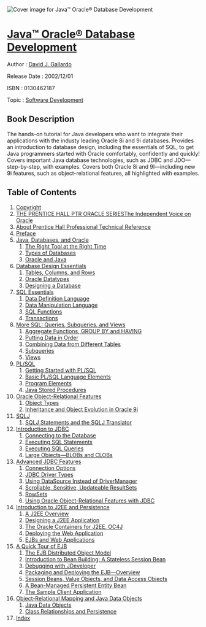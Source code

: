 ![Cover image for Java™ Oracle® Database Development](https://imgdetail.ebookreading.net/cover/cover/software_development/EB0130462187.jpg)

[Java™ Oracle® Database Development](https://ebookreading.net/view/book/Java%E2%84%A2+Oracle%C2%AE+Database+Development-EB0130462187_1.html "Java™ Oracle® Database Development")
====================================================================================================================

Author : [David J. Gallardo](https://ebookreading.net/search/author/David+J.+Gallardo)

Release Date : 2002/12/01

ISBN : 0130462187

Topic : [Software Development](https://ebookreading.net/search/category/software-development)

Book Description
-----------------

The hands-on tutorial for Java developers who want to integrate their applications with the industy leading Oracle 8i and 9i databases.
Provides an introduction to database design, including the essentials of SQL, to get Java programmers started with Oracle comfortably, confidently and quickly!
Covers important Java database technologies, such as JDBC and JDO—step-by-step, with examples.
Covers both Oracle 8i and 9I—including new 9i features, such as object-relational features, all highlighted with examples.
              
Table of Contents
-----------------

1. [Copyright](https://ebookreading.net/view/book/Java%E2%84%A2+Oracle%C2%AE+Database+Development-EB0130462187_1.html)
1. [THE PRENTICE HALL PTR ORACLE SERIESThe Independent Voice on Oracle](https://ebookreading.net/view/book/Java%E2%84%A2+Oracle%C2%AE+Database+Development-EB0130462187_2.html)
1. [About Prentice Hall Professional Technical Reference](https://ebookreading.net/view/book/Java%E2%84%A2+Oracle%C2%AE+Database+Development-EB0130462187_3.html)
1. [Preface](https://ebookreading.net/view/book/Java%E2%84%A2+Oracle%C2%AE+Database+Development-EB0130462187_4.html)
1. [Java, Databases, and Oracle](https://ebookreading.net/view/book/Java%E2%84%A2+Oracle%C2%AE+Database+Development-EB0130462187_5.html)
    1. [The Right Tool at the Right Time](https://ebookreading.net/view/book/Java%E2%84%A2+Oracle%C2%AE+Database+Development-EB0130462187_6.html)
    1. [Types of Databases](https://ebookreading.net/view/book/Java%E2%84%A2+Oracle%C2%AE+Database+Development-EB0130462187_7.html)
    1. [Oracle and Java](https://ebookreading.net/view/book/Java%E2%84%A2+Oracle%C2%AE+Database+Development-EB0130462187_8.html)
1. [Database Design Essentials](https://ebookreading.net/view/book/Java%E2%84%A2+Oracle%C2%AE+Database+Development-EB0130462187_9.html)
    1. [Tables, Columns, and Rows](https://ebookreading.net/view/book/Java%E2%84%A2+Oracle%C2%AE+Database+Development-EB0130462187_10.html)
    1. [Oracle Datatypes](https://ebookreading.net/view/book/Java%E2%84%A2+Oracle%C2%AE+Database+Development-EB0130462187_11.html)
    1. [Designing a Database](https://ebookreading.net/view/book/Java%E2%84%A2+Oracle%C2%AE+Database+Development-EB0130462187_12.html)
1. [SQL Essentials](https://ebookreading.net/view/book/Java%E2%84%A2+Oracle%C2%AE+Database+Development-EB0130462187_13.html)
    1. [Data Definition Language](https://ebookreading.net/view/book/Java%E2%84%A2+Oracle%C2%AE+Database+Development-EB0130462187_14.html)
    1. [Data Manipulation Language](https://ebookreading.net/view/book/Java%E2%84%A2+Oracle%C2%AE+Database+Development-EB0130462187_15.html)
    1. [SQL Functions](https://ebookreading.net/view/book/Java%E2%84%A2+Oracle%C2%AE+Database+Development-EB0130462187_16.html)
    1. [Transactions](https://ebookreading.net/view/book/Java%E2%84%A2+Oracle%C2%AE+Database+Development-EB0130462187_17.html)
1. [More SQL: Queries, Subqueries, and Views](https://ebookreading.net/view/book/Java%E2%84%A2+Oracle%C2%AE+Database+Development-EB0130462187_18.html)
    1. [Aggregate Functions, GROUP BY and HAVING](https://ebookreading.net/view/book/Java%E2%84%A2+Oracle%C2%AE+Database+Development-EB0130462187_19.html)
    1. [Putting Data in Order](https://ebookreading.net/view/book/Java%E2%84%A2+Oracle%C2%AE+Database+Development-EB0130462187_20.html)
    1. [Combining Data from Different Tables](https://ebookreading.net/view/book/Java%E2%84%A2+Oracle%C2%AE+Database+Development-EB0130462187_21.html)
    1. [Subqueries](https://ebookreading.net/view/book/Java%E2%84%A2+Oracle%C2%AE+Database+Development-EB0130462187_22.html)
    1. [Views](https://ebookreading.net/view/book/Java%E2%84%A2+Oracle%C2%AE+Database+Development-EB0130462187_23.html)
1. [PL/SQL](https://ebookreading.net/view/book/Java%E2%84%A2+Oracle%C2%AE+Database+Development-EB0130462187_24.html)
    1. [Getting Started with PL/SQL](https://ebookreading.net/view/book/Java%E2%84%A2+Oracle%C2%AE+Database+Development-EB0130462187_25.html)
    1. [Basic PL/SQL Language Elements](https://ebookreading.net/view/book/Java%E2%84%A2+Oracle%C2%AE+Database+Development-EB0130462187_26.html)
    1. [Program Elements](https://ebookreading.net/view/book/Java%E2%84%A2+Oracle%C2%AE+Database+Development-EB0130462187_27.html)
    1. [Java Stored Procedures](https://ebookreading.net/view/book/Java%E2%84%A2+Oracle%C2%AE+Database+Development-EB0130462187_28.html)
1. [Oracle Object-Relational Features](https://ebookreading.net/view/book/Java%E2%84%A2+Oracle%C2%AE+Database+Development-EB0130462187_29.html)
    1. [Object Types](https://ebookreading.net/view/book/Java%E2%84%A2+Oracle%C2%AE+Database+Development-EB0130462187_30.html)
    1. [Inheritance and Object Evolution in Oracle 9i](https://ebookreading.net/view/book/Java%E2%84%A2+Oracle%C2%AE+Database+Development-EB0130462187_31.html)
1. [SQLJ](https://ebookreading.net/view/book/Java%E2%84%A2+Oracle%C2%AE+Database+Development-EB0130462187_32.html)
    1. [SQLJ Statements and the SQLJ Translator](https://ebookreading.net/view/book/Java%E2%84%A2+Oracle%C2%AE+Database+Development-EB0130462187_33.html)
1. [Introduction to JDBC](https://ebookreading.net/view/book/Java%E2%84%A2+Oracle%C2%AE+Database+Development-EB0130462187_34.html)
    1. [Connecting to the Database](https://ebookreading.net/view/book/Java%E2%84%A2+Oracle%C2%AE+Database+Development-EB0130462187_35.html)
    1. [Executing SQL Statements](https://ebookreading.net/view/book/Java%E2%84%A2+Oracle%C2%AE+Database+Development-EB0130462187_36.html)
    1. [Executing SQL Queries](https://ebookreading.net/view/book/Java%E2%84%A2+Oracle%C2%AE+Database+Development-EB0130462187_37.html)
    1. [Large Objects—BLOBs and CLOBs](https://ebookreading.net/view/book/Java%E2%84%A2+Oracle%C2%AE+Database+Development-EB0130462187_38.html)
1. [Advanced JDBC Features](https://ebookreading.net/view/book/Java%E2%84%A2+Oracle%C2%AE+Database+Development-EB0130462187_39.html)
    1. [Connection Options](https://ebookreading.net/view/book/Java%E2%84%A2+Oracle%C2%AE+Database+Development-EB0130462187_40.html)
    1. [JDBC Driver Types](https://ebookreading.net/view/book/Java%E2%84%A2+Oracle%C2%AE+Database+Development-EB0130462187_41.html)
    1. [Using DataSource Instead of DriverManager](https://ebookreading.net/view/book/Java%E2%84%A2+Oracle%C2%AE+Database+Development-EB0130462187_42.html)
    1. [Scrollable, Sensitive, Updateable ResultSets](https://ebookreading.net/view/book/Java%E2%84%A2+Oracle%C2%AE+Database+Development-EB0130462187_43.html)
    1. [RowSets](https://ebookreading.net/view/book/Java%E2%84%A2+Oracle%C2%AE+Database+Development-EB0130462187_44.html)
    1. [Using Oracle Object-Relational Features with JDBC](https://ebookreading.net/view/book/Java%E2%84%A2+Oracle%C2%AE+Database+Development-EB0130462187_45.html)
1. [Introduction to J2EE and Persistence](https://ebookreading.net/view/book/Java%E2%84%A2+Oracle%C2%AE+Database+Development-EB0130462187_46.html)
    1. [A J2EE Overview](https://ebookreading.net/view/book/Java%E2%84%A2+Oracle%C2%AE+Database+Development-EB0130462187_47.html)
    1. [Designing a J2EE Application](https://ebookreading.net/view/book/Java%E2%84%A2+Oracle%C2%AE+Database+Development-EB0130462187_48.html)
    1. [The Oracle Containers for J2EE, OC4J](https://ebookreading.net/view/book/Java%E2%84%A2+Oracle%C2%AE+Database+Development-EB0130462187_49.html)
    1. [Deploying the Web Application](https://ebookreading.net/view/book/Java%E2%84%A2+Oracle%C2%AE+Database+Development-EB0130462187_50.html)
    1. [EJBs and Web Applications](https://ebookreading.net/view/book/Java%E2%84%A2+Oracle%C2%AE+Database+Development-EB0130462187_51.html)
1. [A Quick Tour of EJB](https://ebookreading.net/view/book/Java%E2%84%A2+Oracle%C2%AE+Database+Development-EB0130462187_52.html)
    1. [The EJB Distributed Object Model](https://ebookreading.net/view/book/Java%E2%84%A2+Oracle%C2%AE+Database+Development-EB0130462187_53.html)
    1. [Introduction to Bean Building: A Stateless Session Bean](https://ebookreading.net/view/book/Java%E2%84%A2+Oracle%C2%AE+Database+Development-EB0130462187_54.html)
    1. [Debugging with JDeveloper](https://ebookreading.net/view/book/Java%E2%84%A2+Oracle%C2%AE+Database+Development-EB0130462187_55.html)
    1. [Packaging and Deploying the EJB—Overview](https://ebookreading.net/view/book/Java%E2%84%A2+Oracle%C2%AE+Database+Development-EB0130462187_56.html)
    1. [Session Beans, Value Objects, and Data Access Objects](https://ebookreading.net/view/book/Java%E2%84%A2+Oracle%C2%AE+Database+Development-EB0130462187_57.html)
    1. [A Bean-Managed Persistent Entity Bean](https://ebookreading.net/view/book/Java%E2%84%A2+Oracle%C2%AE+Database+Development-EB0130462187_58.html)
    1. [The Sample Client Application](https://ebookreading.net/view/book/Java%E2%84%A2+Oracle%C2%AE+Database+Development-EB0130462187_59.html)
1. [Object-Relational Mapping and Java Data Objects](https://ebookreading.net/view/book/Java%E2%84%A2+Oracle%C2%AE+Database+Development-EB0130462187_60.html)
    1. [Java Data Objects](https://ebookreading.net/view/book/Java%E2%84%A2+Oracle%C2%AE+Database+Development-EB0130462187_61.html)
    1. [Class Relationships and Persistence](https://ebookreading.net/view/book/Java%E2%84%A2+Oracle%C2%AE+Database+Development-EB0130462187_62.html)
1. [Index](https://ebookreading.net/view/book/Java%E2%84%A2+Oracle%C2%AE+Database+Development-EB0130462187_63.html)
